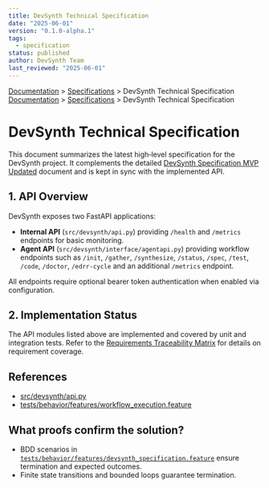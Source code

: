 ```yaml
---
title: DevSynth Technical Specification
date: "2025-06-01"
version: "0.1.0-alpha.1"
tags:
  - specification
status: published
author: DevSynth Team
last_reviewed: "2025-06-01"
---
```

<div class="breadcrumbs">
<a href="../index.md">Documentation</a> &gt; <a href="index.md">Specifications</a> &gt; DevSynth Technical Specification
</div>

<div class="breadcrumbs">
<a href="../index.md">Documentation</a> &gt; <a href="index.md">Specifications</a> &gt; DevSynth Technical Specification
</div>

# DevSynth Technical Specification

This document summarizes the latest high‑level specification for the DevSynth project. It complements the detailed [DevSynth Specification MVP Updated](devsynth_specification_mvp_updated.md) document and is kept in sync with the implemented API.

## 1. API Overview

DevSynth exposes two FastAPI applications:

- **Internal API** (`src/devsynth/api.py`) providing `/health` and `/metrics` endpoints for basic monitoring.
- **Agent API** (`src/devsynth/interface/agentapi.py`) providing workflow endpoints such as `/init`, `/gather`, `/synthesize`, `/status`, `/spec`, `/test`, `/code`, `/doctor`, `/edrr-cycle` and an additional `/metrics` endpoint.

All endpoints require optional bearer token authentication when enabled via configuration.

## 2. Implementation Status

The API modules listed above are implemented and covered by unit and integration tests. Refer to the [Requirements Traceability Matrix](../requirements_traceability.md) for details on requirement coverage.

## References

- [src/devsynth/api.py](../../src/devsynth/api.py)
- [tests/behavior/features/workflow_execution.feature](../../tests/behavior/features/workflow_execution.feature)

## What proofs confirm the solution?
- BDD scenarios in [`tests/behavior/features/devsynth_specification.feature`](../../tests/behavior/features/devsynth_specification.feature) ensure termination and expected outcomes.
- Finite state transitions and bounded loops guarantee termination.
